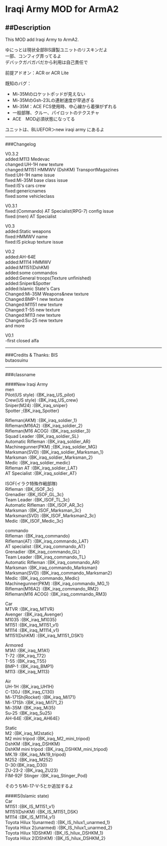   
Iraqi Army MOD for ArmA2  
====
##Description
---  
This MOD add Iraqi Army to ArmA2.  




ゆにっとは現状全部BIS謹製ユニットのリスキンだよ  
一部、コンフィグ弄ってるよ  
デバックガバガバだから利用は自己責任で

前提アドオン：ACR or ACR Lite

既知のバグ：  
* Mi-35Mのロケットポッドが見えない  
* Mi-35MのGsh-23Lの連射速度が早過ぎる  
* Mi-35M：ACE FCS使用時、中心線から着弾がずれる  
* 一般部隊、クルー、パイロットのテクスチャ  
* ACE　MOD必須状態になってる  

ユニットは、BLUEFOR＞new iraqi army にあるよ

----
###Changelog

V0.3.2  
added:M113 Medevac  
changed:UH-1H new texture  
changed:M1151 HMMWV (DshKM) TransportMagazines  
fixed:UH-1H name issue  
fixed:Mi-35M base class issue  
fixed:IS's cars crew  
fixed:genericnames  
fixed:some vehicleclass  


V0.3.1  
fixed:(Commando) AT Specialist(RPG-7) config issue  
fixed:(men) AT Specialist  

V0.3  
added:Static weapons  
fixed:HMMWV name  
fixed:IS pickup texture issue  

V0.2  
added:AH-64E  
added:M1114 HMMWV  
added:M1151(DshKM)  
added:some commandos  
added:General troops(Texture unfinished)  
added:Sniper&Spotter  
added:Islamic State's Cars  
Changed:Mi-35M Weapons&new texture  
Changed:BMP-1 new texture  
Changed:M1151 new texture  
Changed:T-55 new texture  
Changed:M113 new texture  
Changed:Su-25 new texture  
and more  

V0.1  
-first closed alfa  

---
###Credits & Thanks:
BIS  
butaosuinu

-----
###classname

####New Iraqi Army  
men  
Pilot(US style)		:{BK\_iraq\_US\_pilot}  
Crew(US style)		:{BK\_iraq\_US\_crew}  
Sniper(M24)		:{BK\_iraq\_sniper}  
Spotter			;{BK\_iraq\_Spotter}  

Rifleman(AKM)		:{BK\_iraq\_soldier\_1}  
Rifleman(M16A2)		:{BK\_iraq\_soldier\_2}  
Rifleman(M16 ACOG)	:{BK\_iraq\_soldier\_3}  
Squad Leader		:{BK\_iraq\_soldier\_SL}  
Automatic Rifleman	:{BK\_iraq\_soldier\_AR}  
Machinegunner(PKM)	;{BK\_iraq\_soldier\_MG}  
Marksman(SVD)		:{BK\_iraq\_soldier\_Marksman\_1}  
Marksman		:{BK\_iraq\_soldier\_Marksman\_2}  
Medic			:{BK\_iraq\_soldier\_medic}  
Rifleman AT		:{BK_iraq_soldier_LAT}  
AT Specialist		:{BK_iraq_soldier_AT}  

ISOF(イラク特殊作戦部隊)  
Rifleman		:{BK\_ISOF\_3c}  
Grenadier		:{BK_ISOF_GL_3c}  
Team Leader		:{BK_ISOF_TL_3c}  
Automatic Rifleman	:{BK_ISOF_AR_3c}  
Marksman		:{BK_ISOF_Marksman_3c}  
Marksman(SVD)		:{BK_ISOF_Marksman2_3c}  
Medic			:{BK_ISOF_Medic_3c}  

commando  
Rifleman		:{BK_iraq_commando}  
Rifleman(AT)		:{BK_iraq_commando_LAT}  
AT specialist		:{BK_iraq_commando_AT}  
Grenadier		:{BK_iraq_commando_GL}  
Team Leader		:{BK_iraq_commando_TL}  
Automatic Rifleman	:{BK_iraq_commando_AR}  
Marksman		:{BK_iraq_commando_Marksman}  
Marksman(SVD)		:{BK_iraq_commando_Marksman2}  
Medic			:{BK_iraq_commando_Medic}  
Machinegunner(PKM)	:{BK_iraq_commando_MG_1}  
Rifleman(M16A2)		:{BK_iraq_commando_RM2}  
Rifleman(M16 ACOG)	:{BK_iraq_commando_RM3}  


Car		  			
MTVR			:{BK_iraq_MTVR}  
Avenger			:{BK_iraq_Avenger}  
M1035			:{BK_iraq_M1035}  
M1151			:{BK_iraq_M1151_v1}  
M1114			:{BK_iraq_M1114_v1}  
M1151(DshKM)		:{BK_iraq_M1151_DSK1}  

Armored  
M1A1			:{BK\_iraq\_M1A1}  
T-72			:{BK\_iraq\_T72}  
T-55			:{BK\_iraq\_T55}  
BMP-1			:{BK\_iraq\_BMP1}  
M113			:{BK\_iraq\_M113}  

Air   
UH-1H			:{BK\_iraq\_UH1H}  
C-130J			:{BK\_iraq\_C130}  
Mi-171Sh(Rocket)	:{BK\_iraq\_Mi171}  
Mi-171Sh		:{BK\_iraq\_Mi171\_2}  
Mi-35M			:{BK\_iraq\_Mi35}  
Su-25			:{BK\_iraq\_Su25}  
AH-64E			:{BK\_iraq\_AH64E}  

Static  
M2			:{BK\_iraq\_M2static}  
M2 mini tripod		:{BK\_iraq\_M2\_mini\_tripod}  
DshKM			:{BK\_iraq\_DSHKM}  
DshKM mini tripod	:{BK\_iraq\_DSHKM\_mini\_tripod}  
MK.19			:{BK\_iraq\_Mk19\_tripod}  
M252			:{BK\_iraq\_M252}  
D-30:{BK\_iraq\_D30}  
ZU-23-2			:{BK\_iraq\_ZU23}  
FIM-92F Stinger		:{BK\_iraq\_Stinger\_Pod}  


そのうちMi-17-V-5とか追加するよ


####IS(Islamic state)  
Car  
M1151			:{BK\_IS\_M1151\_v1}  
M1151(DshKM)		:{BK\_IS\_M1151\_DSK}  
M1114			:{BK\_IS\_M1114\_v1}  
Toyota Hilux 1(unarmed)	:{BK\_IS\_hilux1\_unarmed\_1}  
Toyota Hilux 2(unarmed)	:{BK\_IS\_hilux1\_unarmed\_2}  
Toyota Hilux 1(DShKM)	:{BK\_IS\_hilux\_DSHKM\_1}  
Toyota Hilux 2(DShKM)	:{BK\_IS\_hilux\_DSHKM\_2}  

